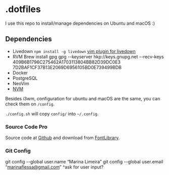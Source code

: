 # .dotfiles

I use this repo to install/manage dependencies on Ubuntu and macOS :)

## Dependencies

  - Livedown `npm install -g livedown` [vim plugin for livedown](https://github.com/shime/vim-livedown)
  - RVM
  Brew install gpg
  gpg --keyserver hkp://keys.gnupg.net --recv-keys 409B6B1796C275462A1703113804BB82D39DC0E3 7D2BAF1CF37B13E2069D6956105BD0E739499BDB
  - Docker
  - PostgreSQL
  - NeoVim
  - [NVM](https://github.com/creationix/nvm)

Besides i3wm, configuration for ubuntu and macOS are the same, you can check them on `/config`.

`./config.sh` will copy `config/` into `~/.config`.

### Source Code Pro
Source code at [Github](https://github.com/adobe-fonts/source-code-pro) and download from [FontLibrary](https://fontlibrary.org/en/font/source-code-pro).

### Git Config 
git config --global user.name “Marina Limeira”
git config --global user.email “marinaflessa@gmail.com”
^ask for user input?	


